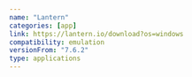 ```yaml
---
name: "Lantern"
categories: [app]
link: https://lantern.io/download?os=windows
compatibility: emulation
versionFrom: "7.6.2"
type: applications
---
```


